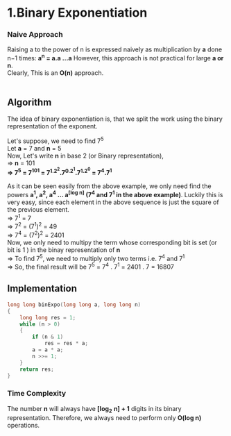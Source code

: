 #  1.Binary Exponentiation

### Naive Approach
Raising a to the power of n is expressed naively as multiplication by **a** done n−1 times: **a<sup>n</sup> = a.a …a** However, this approach is not practical for large **a or n**.<br>
Clearly, This is an **O(n)** approach.
<br>
<br>
## Algorithm

The idea of binary exponentiation is, that we split the work using the binary representation of the exponent.

Let's suppose, we need to find 7<sup>5</sup><br>
Let **a** = 7 and **n** = 5 <br>
Now, Let's write **n** in base 2 (or Binary representation), <br>
=> **n** = 101 <br>
**=> 7<sup>5</sup> = 7<sup>101</sup> = 7<sup>1.2<sup>2</sup></sup>.7<sup>0.2<sup>1</sup></sup>.7<sup>1.2<sup>0</sup></sup> = 7<sup>4</sup>.7<sup>1</sup>**<br>

As it can be seen easily from the above example, we only need find the powers **a<sup>1</sup>, a<sup>2</sup>, a<sup>4</sup> ... a<sup>[log n]</sup> (7<sup>4</sup> and 7<sup>1</sup> in the above example)**. 
Luckily this is very easy, since each element in the above sequence is just the square of the previous element.<br>
=> 7<sup>1</sup> = 7<br>
=> 7<sup>2</sup> = (7<sup>1</sup>)<sup>2</sup> = 49<br>
=> 7<sup>4</sup> = (7<sup>2</sup>)<sup>2</sup> = 2401<br>
Now, we only need to multipy the term whose corresponding bit is set (or bit is 1 ) in the binay representation of **n** <br>
=> To find 7<sup>5</sup>, we need to multiply only two terms i.e. 7<sup>4</sup> and 7<sup>1</sup> <br>
=> So, the final result will be 7<sup>5</sup> = 7<sup>4</sup> . 7<sup>1</sup> = 2401 . 7 = 16807
<br>

## Implementation

``` cpp
long long binExpo(long long a, long long n) 
{
    long long res = 1;
    while (n > 0) 
    {
        if (n & 1)
            res = res * a;
        a = a * a;
        n >>= 1;
    }
    return res;
}    
```

### Time Complexity
The number **n** will always have **[log**<sub>**2**</sub> **n] + 1** digits in its binary representation.
Therefore, we always need to perform only **O(log n)** operations.

